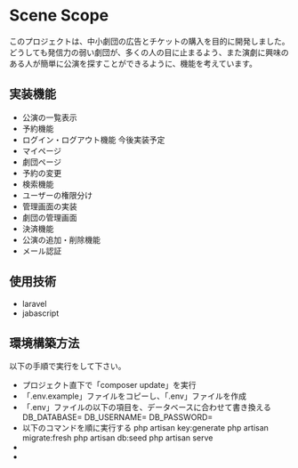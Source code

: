# Scene Scope

このプロジェクトは、中小劇団の広告とチケットの購入を目的に開発しました。
どうしても発信力の弱い劇団が、多くの人の目に止まるよう、また演劇に興味のある人が簡単に公演を探すことができるように、機能を考えています。

## 実装機能

-   公演の一覧表示
-   予約機能
-   ログイン・ログアウト機能
    今後実装予定
-   マイページ
-   劇団ページ
-   予約の変更
-   検索機能
-   ユーザーの権限分け
-   管理画面の実装
-   劇団の管理画面
-   決済機能
-   公演の追加・削除機能
-   メール認証

## 使用技術

-   laravel
-   jabascript

## 環境構築方法

以下の手順で実行をして下さい。

-   プロジェクト直下で「composer update」を実行
-   「.env.example」ファイルをコピーし、「.env」ファイルを作成
-   「.env」ファイルの以下の項目を、データベースに合わせて書き換える
    DB_DATABASE=
    DB_USERNAME=
    DB_PASSWORD=
-   以下のコマンドを順に実行する
    php artisan key:generate
    php artisan migrate:fresh
    php artisan db:seed
    php artisan serve
-
-